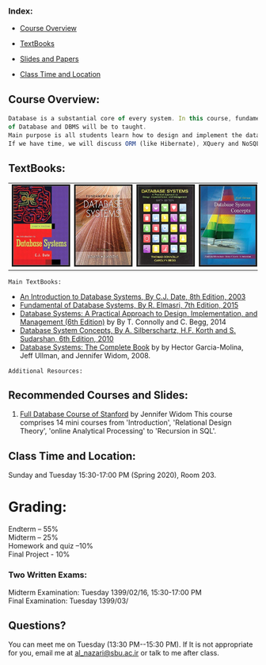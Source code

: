 ### **Index:**
- [Course Overview](#Course-Overview)
- [TextBooks](#TextBooks)
- [Slides and Papers](#Slides-and-Papers)

- [Class Time and Location](#Class-Time-and-Location)

## <a name="Course-Overview"></a>Course Overview:
```javascript
Database is a substantial core of every system. In this course, fundamental concepts 
of Database and DBMS will be to taught.
Main purpose is all students learn how to design and implement the data tier of every system. 
If we have time, we will discuss ORM (like Hibernate), XQuery and NoSQL.
```
## <a name="TextBooks"></a>TextBooks:

<table class="tg">
  <tr>
    <td class="tg-0lax"><img src="images/cjdate.jpg" alt="" border='3' height='160' width='170' /></td>
    <td class="tg-0lax"><img src="images/elmasri.jpg" alt="" border='3' height='160' width='170' /></td>
    <td class="tg-0lax"><img src="images/connolly.jpg" alt="" border='3' height='160' width='170' /></td>
    <td class="tg-0lax"><img src="images/silberschatz.jpg" alt="" border='3' height='160' width='170' /></td>
  </tr>
</table>

```
Main TextBooks:
```
* [An Introduction to Database Systems, By C.J. Date, 8th Edition, 2003](https://www.amazon.com/Introduction-Database-Systems-8th/dp/0321197844)
* [Fundamental of Database Systems, By R. Elmasri, 7th Edition, 2015](https://www.amazon.com/Fundamentals-Database-Systems-Ramez-Elmasri/dp/0133970779)
* [Database Systems: A Practical Approach to Design, Implementation, and Management (6th Edition)](https://www.amazon.com/Database-Systems-Practical-Implementation-Management/dp/0132943263) by By T. Connolly and C. Begg, 2014
* [Database System Concepts, By A. Silberschartz, H.F. Korth and S. Sudarshan, 6th Edition, 2010](https://www.amazon.com/Database-Concepts-Abraham-Silberschatz-Professor/dp/0073523321)
* [Database Systems: The Complete Book](http://infolab.stanford.edu/~ullman/dscb.html) by by Hector Garcia-Molina, Jeff Ullman, and Jennifer Widom, 2008.

```
Additional Resources:
```

## <a name="slides"></a>Recommended Courses and Slides:
1. [Full Database Course of Stanford](https://lagunita.stanford.edu) by Jennifer Widom
  This course comprises 14 mini courses from 'Introduction', 'Relational Design Theory', 'online Analytical Processing' to 'Recursion in SQL'.
 
  
## <a name="Class-Time-and-Location"></a>Class Time and Location:
Sunday and Tuesday 15:30-17:00 PM (Spring 2020), Room 203. 

# <a name="Grading"></a>Grading:

Endterm – 55% </br>
Midterm – 25% </br>
Homework and quiz –10%  </br>
Final Project - 10% </br>

### <a name="Two-Written-Exams"></a>Two Written Exams:
Midterm Examination: Tuesday 1399/02/16, 15:30-17:00 PM<br/>
Final Examination: Tuesday 1399/03/ <br/>

## <a name="Questions"></a>Questions?
You can meet me on Tuesday (13:30 PM--15:30 PM).
If It is not appropriate for you, email me at al_nazari@sbu.ac.ir or talk to me after class. 

